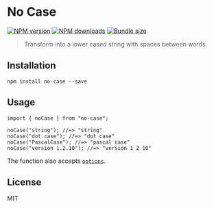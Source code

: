 No Case
=======

[![NPM version](https://img.shields.io/npm/v/no-case.svg?style=flat)](https://npmjs.org/package/no-case) [![NPM downloads](https://img.shields.io/npm/dm/no-case.svg?style=flat)](https://npmjs.org/package/no-case) [![Bundle size](https://img.shields.io/bundlephobia/minzip/no-case.svg)](https://bundlephobia.com/result?p=no-case)

> Transform into a lower cased string with spaces between words.

Installation
------------

    npm install no-case --save

Usage
-----

    import { noCase } from "no-case";

    noCase("string"); //=> "string"
    noCase("dot.case"); //=> "dot case"
    noCase("PascalCase"); //=> "pascal case"
    noCase("version 1.2.10"); //=> "version 1 2 10"

The function also accepts [`options`](https://github.com/blakeembrey/change-case#options).

License
-------

MIT
